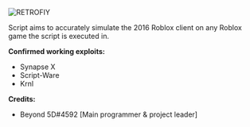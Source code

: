 ![RETROFIY](https://cdn.discordapp.com/attachments/947197644076351591/1010407584198565948/Title.png)

Script aims to accurately simulate the 2016 Roblox client on any Roblox game the script is executed in.

**Confirmed working exploits:**
- Synapse X
- Script-Ware
- Krnl

**Credits:**
- Beyond 5D#4592 [Main programmer & project leader]
